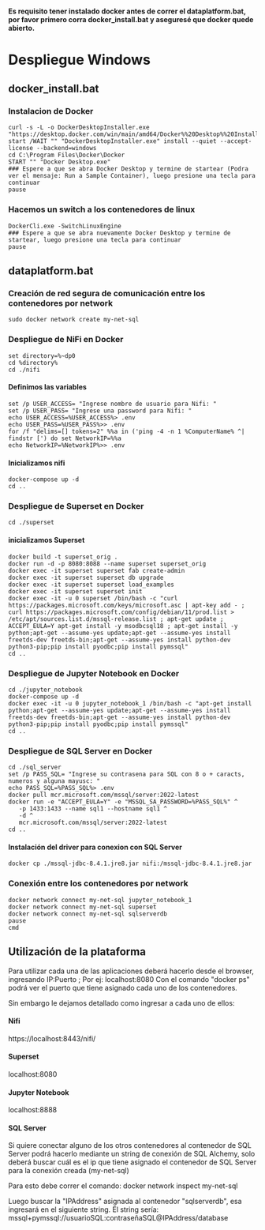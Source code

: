 #### Es requisito tener instalado docker antes de correr el dataplatform.bat, por favor primero corra docker_install.bat y aseguresé que docker quede abierto.


# Despliegue Windows

## docker_install.bat
### Instalacion de Docker
```
curl -s -L -o DockerDesktopInstaller.exe "https://desktop.docker.com/win/main/amd64/Docker%%20Desktop%%20Installer.exe" 
start /WAIT "" "DockerDesktopInstaller.exe" install --quiet --accept-license --backend=windows
cd C:\Program Files\Docker\Docker
START "" "Docker Desktop.exe"
### Espere a que se abra Docker Desktop y termine de startear (Podra ver el mensaje: Run a Sample Container), luego presione una tecla para continuar
pause
```

### Hacemos un switch a los contenedores de linux  
```
DockerCli.exe -SwitchLinuxEngine
### Espere a que se abra nuevamente Docker Desktop y termine de startear, luego presione una tecla para continuar
pause
```

## dataplatform.bat

### Creación de red segura de comunicación entre los contenedores por network
```
sudo docker network create my-net-sql
```

### Despliegue de NiFi en Docker
```
set directory=%~dp0 
cd %directory% 
cd ./nifi 
```

#### Definimos las variables
```
set /p USER_ACCESS= "Ingrese nombre de usuario para Nifi: "  
set /p USER_PASS= "Ingrese una password para Nifi: " 
echo USER_ACCESS=%USER_ACCESS%> .env 
echo USER_PASS=%USER_PASS%>> .env 
for /f "delims=[] tokens=2" %%a in ('ping -4 -n 1 %ComputerName% ^| findstr [') do set NetworkIP=%%a 
echo NetworkIP=%NetworkIP%>> .env 
```

#### Inicializamos nifi 
```
docker-compose up -d 
cd .. 
```

### Despliegue de Superset en Docker 
```
cd ./superset
```
#### inicializamos Superset 
```
docker build -t superset_orig .  
docker run -d -p 8080:8088 --name superset superset_orig
docker exec -it superset superset fab create-admin
docker exec -it superset superset db upgrade
docker exec -it superset superset load_examples
docker exec -it superset superset init
docker exec -it -u 0 superset /bin/bash -c "curl https://packages.microsoft.com/keys/microsoft.asc | apt-key add - ; curl https://packages.microsoft.com/config/debian/11/prod.list > /etc/apt/sources.list.d/mssql-release.list ; apt-get update ; ACCEPT_EULA=Y apt-get install -y msodbcsql18 ; apt-get install -y python;apt-get --assume-yes update;apt-get --assume-yes install freetds-dev freetds-bin;apt-get --assume-yes install python-dev python3-pip;pip install pyodbc;pip install pymssql" 
cd .. 
```

### Despliegue de Jupyter Notebook en Docker 
```
cd ./jupyter_notebook 
docker-compose up -d 
docker exec -it -u 0 jupyter_notebook_1 /bin/bash -c "apt-get install python;apt-get --assume-yes update;apt-get --assume-yes install freetds-dev freetds-bin;apt-get --assume-yes install python-dev python3-pip;pip install pyodbc;pip install pymssql" 
cd ..  
```

### Despliegue de SQL Server en Docker 
```
cd ./sql_server 
set /p PASS_SQL= "Ingrese su contrasena para SQL con 8 o + caracts, numeros y alguna mayusc: " 
echo PASS_SQL=%PASS_SQL%> .env 
docker pull mcr.microsoft.com/mssql/server:2022-latest 
docker run -e "ACCEPT_EULA=Y" -e "MSSQL_SA_PASSWORD=%PASS_SQL%" ^ 
   -p 1433:1433 --name sql1 --hostname sql1 ^ 
   -d ^ 
   mcr.microsoft.com/mssql/server:2022-latest 
cd .. 
```

#### Instalación del driver para conexion con SQL Server 
```
docker cp ./mssql-jdbc-8.4.1.jre8.jar nifi:/mssql-jdbc-8.4.1.jre8.jar 
```

### Conexión entre los contenedores por network 
```
docker network connect my-net-sql jupyter_notebook_1 
docker network connect my-net-sql superset 
docker network connect my-net-sql sqlserverdb 
pause 
cmd
```


## Utilización de la plataforma
Para utilizar cada una de las aplicaciones deberá hacerlo desde el browser, ingresando IP:Puerto ; Por ej: localhost:8080
Con el comando "docker ps" podrá ver el puerto que tiene asignado cada uno de los contenedores. 

Sin embargo le dejamos detallado como ingresar a cada uno de ellos:

#### Nifi
https://localhost:8443/nifi/

#### Superset
localhost:8080

#### Jupyter Notebook
localhost:8888

#### SQL Server
Si quiere conectar alguno de los otros contenedores al contenedor de SQL Server podrá hacerlo mediante un string de conexión de SQL Alchemy, solo deberá buscar cuál es el ip que tiene asignado el contenedor de SQL Server para la conexión creada (my-net-sql)

Para esto debe correr el comando: docker network inspect my-net-sql

Luego buscar la "IPAddress" asignada al contenedor "sqlserverdb", esa ingresará en el siguiente string. El string sería:
mssql+pymssql://usuarioSQL:contraseñaSQL@IPAddress/database